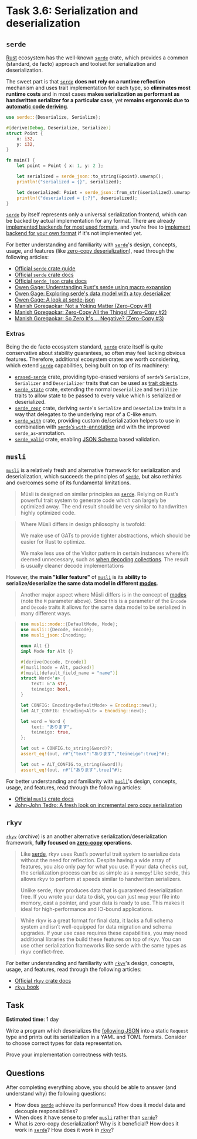 Task 3.6: Serialization and deserialization
===========================================

## `serde`

[Rust] ecosystem has the well-known [`serde`] crate, which provides a common (standard, de facto) approach and toolset for serialization and deserialization.

The sweet part is that [`serde`] __does not rely on a runtime reflection__ mechanism and uses trait implementation for each type, so __eliminates most runtime costs__ and in most cases __makes serialization as performant as handwritten serializer for a particular case__, yet __remains ergonomic due to [automatic code deriving][1]__.

```rust
use serde::{Deserialize, Serialize};

#[derive(Debug, Deserialize, Serialize)]
struct Point {
    x: i32,
    y: i32,
}

fn main() {
    let point = Point { x: 1, y: 2 };

    let serialized = serde_json::to_string(&point).unwrap();
    println!("serialized = {}", serialized);

    let deserialized: Point = serde_json::from_str(&serialized).unwrap();
    println!("deserialized = {:?}", deserialized);
}
```

[`serde`] by itself represents only a universal serialization frontend, which can be backed by actual implementation for any format. There are already [implemented backends for most used formats][2], and you're free to [implement backend for your own format][3] if it's not implemented yet.

For better understanding and familiarity with [`serde`]'s design, concepts, usage, and features (like [zero-copy deserialization][5]), read through the following articles:

- [Official `serde` crate guide][0]
- [Official `serde` crate docs][`serde`]
- [Official `serde_json` crate docs][`serde_json`]
- [Owen Gage: Understanding Rust's serde using macro expansion][6]
- [Owen Gage: Exploring serde's data model with a toy deserializer][7]
- [Owen Gage: A look at serde-json][11]
- [Manish Goregaokar: Not a Yoking Matter (Zero-Copy #1)][12]
- [Manish Goregaokar: Zero-Copy All the Things! (Zero-Copy #2)][13]
- [Manish Goregaokar: So Zero It's ... Negative? (Zero-Copy #3)][14]

### Extras

Being the de facto ecosystem standard, [`serde`] crate itself is quite conservative about stability guarantees, so often may feel lacking obvious features. Therefore, additional ecosystem crates are worth considering, which extend [`serde`] capabilities, being built on top of its machinery:

- [`erased-serde`] crate, providing type-erased versions of `serde`’s `Serialize`, `Serializer` and `Deserializer` traits that can be used as [trait objects][9].
- [`serde_state`] crate, extending the normal `Deserialize` and `Serialize` traits to allow state to be passed to every value which is serialized or deserialized.
- [`serde_repr`] crate, deriving `serde`'s `Serialize` and `Deserialize` traits in a way that delegates to the underlying repr of a C-like enum.
- [`serde_with`] crate, providing custom de/serialization helpers to use in combination with [`serde`’s `with`-annotation][8] and with the improved `serde_as`-annotation.
- [`serde_valid`] crate, enabling [JSON Schema][10] based validation.

## `musli`

[`musli`] is a relatively fresh and alternative framework for serialization and deserialization, which succeeds the principles of [`serde`], but also rethinks and overcomes some of its fundamental limitations.

> Müsli is designed on similar principles as [`serde`]. Relying on Rust’s powerful trait system to generate code which can largely be optimized away. The end result should be very similar to handwritten highly optimized code.

> Where Müsli differs in design philosophy is twofold:
>
> We make use of GATs to provide tighter abstractions, which should be easier for Rust to optimize.
>
> We make less use of the Visitor pattern in certain instances where it’s deemed unnecessary, such as [when decoding collections][21]. The result is usually cleaner decode implementations

However, the __main "killer feature"__ of [`musli`] is its __ability to serialize/deserialize the same data model in different [modes][22]__.

> Another major aspect where Müsli differs is in the concept of [modes][22] (note the `M` parameter above). Since this is a parameter of the `Encode` and `Decode` traits it allows for the same data model to be serialized in many different ways.

> ```rust
> use musli::mode::{DefaultMode, Mode};
> use musli::{Decode, Encode};
> use musli_json::Encoding;
>
> enum Alt {}
> impl Mode for Alt {}
>
> #[derive(Decode, Encode)]
> #[musli(mode = Alt, packed)]
> #[musli(default_field_name = "name")]
> struct Word<'a> {
>     text: &'a str,
>     teineigo: bool,
> }
>
> let CONFIG: Encoding<DefaultMode> = Encoding::new();
> let ALT_CONFIG: Encoding<Alt> = Encoding::new();
>
> let word = Word {
>     text: "あります",
>     teineigo: true,
> };
>
> let out = CONFIG.to_string(&word)?;
> assert_eq!(out, r#"{"text":"あります","teineigo":true}"#);
>
> let out = ALT_CONFIG.to_string(&word)?;
> assert_eq!(out, r#"["あります",true]"#);
> ```

For better understanding and familiarity with [`musli`]'s design, concepts, usage, and features, read through the following articles:

- [Official `musli` crate docs][`musli`]
- [John-John Tedro: A fresh look on incremental zero copy serialization][23]

## `rkyv`

[`rkyv`] (_archive_) is an another alternative serialization/deserialization framework, __fully focused on [zero-copy][31] operations__.

> Like [serde][0], rkyv uses Rust’s powerful trait system to serialize data without the need for reflection. Despite having a wide array of features, you also only pay for what you use. If your data checks out, the serialization process can be as simple as a `memcpy`! Like serde, this allows rkyv to perform at speeds similar to handwritten serializers.
>
> Unlike serde, rkyv produces data that is guaranteed deserialization free. If you wrote your data to disk, you can just `mmap` your file into memory, cast a pointer, and your data is ready to use. This makes it ideal for high-performance and IO-bound applications.

> While rkyv is a great format for final data, it lacks a full schema system and isn’t well-equipped for data migration and schema upgrades. If your use case requires these capabilities, you may need additional libraries the build these features on top of rkyv. You can use other serialization frameworks like serde with the same types as rkyv conflict-free.

For better understanding and familiarity with [`rkyv`]'s design, concepts, usage, and features, read through the following articles:

- [Official `rkyv` crate docs][`rkyv`]
- [`rkyv` book][30]

## Task

__Estimated time__: 1 day

Write a program which deserializes the [following JSON](request.json) into a static `Request` type and prints out its serialization in a YAML and TOML formats. Consider to choose correct types for data representation.

Prove your implementation correctness with tests.

## Questions

After completing everything above, you should be able to answer (and understand why) the following questions:

- How does [`serde`] achieve its performance? How does it model data and decouple responsibilities?
- When does it have sense to prefer [`musli`] rather than [`serde`]?
- What is zero-copy deserialization? Why is it beneficial? How does it work in [`serde`]? How does it work in [`rkyv`]?

[`erased-serde`]: https://docs.rs/erased-serde
[`musli`]: https://docs.rs/musli
[`rkyv`]: https://docs.rs/rkyv
[`serde`]: https://docs.rs/serde
[`serde_json`]: https://docs.rs/serde_json
[`serde_repr`]: https://docs.rs/serde_repr
[`serde_state`]: https://docs.rs/serde_state
[`serde_valid`]: https://docs.rs/serde_valid
[`serde_with`]: https://docs.rs/serde_with
[`rkyv`]: https://rkyv.org/
[`borsh-rs`]: https://github.com/near/borsh-rs
[Rust]: https://www.rust-lang.org

[0]: https://serde.rs
[1]: https://serde.rs/derive.html
[2]: https://serde.rs/index.html#data-formats
[3]: https://serde.rs/data-format.html
[4]: https://serde.rs/examples.html
[5]: https://serde.rs/lifetimes.html#understanding-deserializer-lifetimes
[6]: https://owengage.com/writing/2021-07-23-serde-expand
[7]: https://owengage.com/writing/2021-08-14-exploring-serdes-data-model-with-a-toy-deserializer
[8]: https://serde.rs/field-attrs.html#with
[9]: https://doc.rust-lang.org/book/trait-objects.html
[10]: https://json-schema.org
[11]: https://owengage.com/writing/2022-07-22-a-look-at-serde-json
[12]: https://manishearth.github.io/blog/2022/08/03/zero-copy-1-not-a-yoking-matter
[13]: https://manishearth.github.io/blog/2022/08/03/zero-copy-2-zero-copy-all-the-things
[14]: https://manishearth.github.io/blog/2022/08/03/zero-copy-3-so-zero-its-dot-dot-dot-negative
[21]: https://docs.rs/serde/latest/serde/trait.Deserializer.html#tymethod.deserialize_seq
[22]: https://docs.rs/musli#modes
[23]: https://udoprog.github.io/rust/2023-10-19/musli-zerocopy.html
[30]: https://rkyv.org/rkyv.html
[31]: https://rkyv.org/zero-copy-deserialization.html
